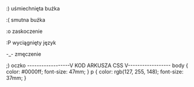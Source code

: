 <html>

<head>
    <title>styl wewnetrzny</title>
    <meta http-equiv="Content-Type" content="text/html; charset=utf-8">
    <LINK href="kopy_z13.css" rel="stylesheet" type="text/CSS">
</head>

<body>
    <p>:) uśmiechnięta buźka</p>
    :( smutna buźka <br>
    <p>:o zaskoczenie</p>
    :P wyciągnięty język <br>
    <p>-_- zmęczenie</p>
    ;) oczko
</body>
------------------V KOD ARKUSZA CSS V------------------
body {
    color: #0000ff;
    font-size: 47mm;
}
p {
    color: rgb(127, 255, 148);
    font-size: 37mm;
}
